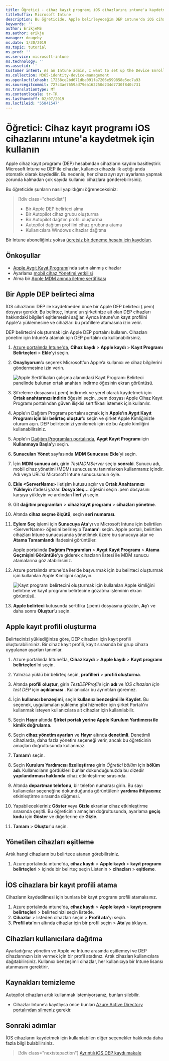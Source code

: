 ```yaml
---
title: Öğretici - cihaz kayıt programı iOS cihazlarını ıntune'a kaydetmek için kullanma
titleSuffix: Microsoft Intune
description: Bu öğreticide, Apple belirleyeceğim DEP ıntune'da iOS cihazlarını kaydetmek için.
keywords: ''
author: ErikjeMS
ms.author: erikje
manager: dougeby
ms.date: 1/30/2019
ms.topic: tutorial
ms.prod: ''
ms.service: microsoft-intune
ms.technology: ''
ms.assetid: ''
Customer intent: As an Intune admin, I want to set up the Device Enrollment Program so that users can automatically enroll in Intune.
ms.collection: M365-identity-device-management
ms.openlocfilehash: 17258ce2bd671dba091fa7206e599858e5ec7a93
ms.sourcegitcommit: 727c3ae7659ad79ea162250d234d7730f840c731
ms.translationtype: MT
ms.contentlocale: tr-TR
ms.lasthandoff: 02/07/2019
ms.locfileid: "55841547"
---
```

# <a name="tutorial-use-the-device-enrollment-program-to-enroll-ios-devices-in-intune"></a>Öğretici: Cihaz kayıt programı iOS cihazlarını ıntune'a kaydetmek için kullanın
Apple cihaz kayıt programı (DEP) hesabından cihazların kaydını basitleştirir. Microsoft Intune ve DEP ile cihazlar, kullanıcı cihazda ilk açtığı anda otomatik olarak kaydedilir. Bu nedenle, her cihazı ayrı ayrı ayarlama yapmak zorunda kalmadan çok sayıda kullanıcı cihazlara gönderebilirsiniz. 

Bu öğreticide şunların nasıl yapıldığını öğreneceksiniz:
> [!div class="checklist"]
> * Bir Apple DEP belirteci alma
> * Bir Autopilot cihaz grubu oluşturma
> * Bir Autopilot dağıtım profili oluşturma
> * Autopilot dağıtım profilini cihaz grubuna atama
> * Kullanıcılara Windows cihazlar dağıtma

Bir Intune aboneliğiniz yoksa [ücretsiz bir deneme hesabı için kaydolun](free-trial-sign-up.md).

## <a name="prerequisites"></a>Önkoşullar
- [Apple Aygıt Kayıt Programı](http://deploy.apple.com)’nda satın alınmış cihazlar
- Ayarlama [mobil cihaz Yönetimi yetkilisi](mdm-authority-set.md)
- Alma bir [Apple MDM anında iletme sertifikası](apple-mdm-push-certificate-get.md)

## <a name="get-an-apple-dep-token"></a>Bir Apple DEP belirteci alma
İOS cihazlarını DEP ile kaydetmeden önce bir Apple DEP belirteci (.pem) dosyası gerekir. Bu belirteç, Intune'un şirketinize ait olan DEP cihazları hakkındaki bilgileri eşitlemesini sağlar. Ayrıca Intune'un kayıt profilini Apple'a yüklemesine ve cihazları bu profillere atamasına izin verir.

DEP belirtecini oluşturmak için Apple DEP portalını kullanın. Cihazları yönetim için Intune’a atamak için DEP portalını da kullanabilirsiniz.

1. [Azure portalında Intune'da](https://aka.ms/intuneportal), **Cihaz kaydı** > **Apple kaydı** > **Kayıt Programı Belirteçleri** > **Ekle**'yi seçin.

2. **Onaylıyorum**’u seçerek Microsoft’un Apple’a kullanıcı ve cihaz bilgilerini göndermesine izin verin.

   ![Apple Sertifikaları çalışma alanındaki Kayıt Programı Belirteci panelinde bulunan ortak anahtarı indirme öğesinin ekran görüntüsü.](./media/device-enrollment-program-enroll-ios-newui/add-enrollment-program-token-pane.png)

3. Şifreleme dosyasını (.pem) indirmek ve yerel olarak kaydetmek için **Ortak anahtarınızı indirin** öğesini seçin. .pem dosyası Apple Cihaz Kayıt Programı portalından güven ilişkisi sertifikası istemek için kullanılır.

4. Apple’ın Dağıtım Programı portalını açmak için **Apple’ın Aygıt Kayıt Programı için bir belirteç oluştur**’u seçin ve şirket Apple Kimliğinizle oturum açın. DEP belirtecinizi yenilemek için de bu Apple kimliğini kullanabilirsiniz.

5.  Apple’ın [Dağıtım Programları portalında](https://deploy.apple.com), **Aygıt Kayıt Programı** için **Kullanmaya Başla**’yı seçin.

4. **Sunucuları Yönet** sayfasında **MDM Sunucusu Ekle**’yi seçin.

5. İçin **MDM sunucu adı**, girin *TestMDMServer* seçip **sonraki**. Sunucu adı, mobil cihaz yönetimi (MDM) sunucusunu tanımlarken kullanmanız içindir. Adı veya URL'si Microsoft Intune sunucusunun öyle.

6. **Ekle &lt;ServerName&gt;** iletişim kutusu açılır ve **Ortak Anahtarınızı Yükleyin** ifadesi yazar. **Dosya Seç…** öğesini seçin .pem dosyasını karşıya yükleyin ve ardından **İleri**'yi seçin.

6. Git **dağıtım programları** > **cihaz kayıt programı** > **cihazları yönetme**.
7. Altında **cihaz seçme ölçütü**, seçin **seri numarası**. <!--ask Tiffany about this-->

8. **Eylem Seç** işlemi için **Sunucuya Ata**’yı ve Microsoft Intune için belirtilen &lt;ServerName&gt; öğesini belirleyip **Tamam**'ı seçin. Apple portalı, belirtilen cihazları Intune sunucusunda yönetilmek üzere bu sunucuya atar ve **Atama Tamamlandı** ifadesini görüntüler.

   Apple portalında **Dağıtım Programları** &gt; **Aygıt Kayıt Programı** &gt; **Atama Geçmişini Görüntüle**’ye giderek cihazların listesi ile MDM sunucu atamalarına göz atabilirsiniz.

9. Azure portalında ıntune'da ileride başvurmak için bu belirteci oluşturmak için kullanılan Apple Kimliğini sağlayın.

    ![Kayıt programı belirtecini oluşturmak için kullanılan Apple kimliğini belirtme ve kayıt programı belirtecine gözatma işleminin ekran görüntüsü.](./media/device-enrollment-program-enroll-ios/image03.png)

10. **Apple belirteci** kutusunda sertifika (.pem) dosyasına gözatın, **Aç**’ı ve daha sonra **Oluştur**’u seçin. 

## <a name="create-an-apple-enrollment-profile"></a>Apple kayıt profili oluşturma
Belirtecinizi yüklediğinize göre, DEP cihazları için kayıt profili oluşturabilirsiniz. Bir cihaz kayıt profili, kayıt sırasında bir grup cihaza uygulanan ayarları tanımlar.

1. Azure portalında Intune’da, **Cihaz kaydı** > **Apple kaydı** > **Kayıt programı belirteçleri**’ni seçin.

2. Yalnızca yüklü bir belirteç seçin, **profilleri** > **profili oluşturma**.

3. Altında **profili oluştur**, girin *TestDEPProfile* için **adı** ve *iOS cihazları için test DEP* için **açıklaması** . Kullanıcılar bu ayrıntıları göremez.

4. İçin **kullanıcı benzeşimi**, seçin **kullanıcı benzeşimi ile Kaydet**. Bu seçenek, uygulamaları yükleme gibi hizmetler için şirket Portalı'nı kullanmak isteyen kullanıcılara ait cihazlar için kullanılabilir.

5. Seçin **Hayır** altında **Şirket portalı yerine Apple Kurulum Yardımcısı ile kimlik doğrulama**.

6. Seçin **cihaz yönetim ayarları** ve **Hayır** altında **denetimli**. Denetimli cihazlarda, daha fazla yönetim seçeneği verir, ancak bu öğreticinin amaçları doğrultusunda kullanmaz.

7. **Tamam**’ı seçin.

8. Seçin **Kurulum Yardımcısı özelleştirme** girin *Öğretici bölüm* için **bölüm adı**. Kullanıcıların gördükleri bunlar dokunduğunuzda bu dizedir **yapılandırması hakkında** cihaz etkinleştirme sırasında.

9. Altında **departman telefonu**, bir telefon numarası girin. Bu sayı kullanıcılar seçeneğine dokunduğunda görüntülenir **yardıma ihtiyacınız** etkinleştirme sırasında düğmesi.

10. Yapabilecekleriniz **Göster** veya **Gizle** ekranlar cihaz etkinleştirme sırasında çeşitli. Bu öğreticinin amaçları doğrultusunda, ayarlama **geçiş kodu** için **Göster** ve diğerlerine de **Gizle**.

11. **Tamam** > **Oluştur**'u seçin.

## <a name="sync-managed-devices"></a>Yönetilen cihazları eşitleme

Artık hangi cihazların bu belirtece atanan görebilirsiniz.

1. Azure portalında ıntune'da, **cihaz kaydı** > **Apple kaydı** > **kayıt programı belirteçleri** > içinde bir belirteç seçin Listenin > **cihazları** > **eşitleme**.

## <a name="assign-an-enrollment-profile-to-ios-devices"></a>İOS cihazlara bir kayıt profili atama

Cihazların kaydedilmesi için bunlara bir kayıt programı profili atamalısınız.

1. Azure portalında ıntune'da, **cihaz kaydı** > **Apple kaydı** > **kayıt programı belirteçleri** > belirtecinizi seçin listede.
2. **Cihazlar** > listeden cihazları seçin > **Profil ata**’yı seçin.
3. **Profil ata**'nın altında cihazlar için bir profil seçin > **Ata**’ya tıklayın.

## <a name="distribute-devices-to-users"></a>Cihazları kullanıcılara dağıtma

Ayarladığınız yönetim ve Apple ve Intune arasında eşitlemeyi ve DEP cihazlarınızın izin vermek için bir profil atadınız. Artık cihazları kullanıcılara dağıtabilirsiniz. Kullanıcı benzeşimli cihazlar, her kullanıcıya bir Intune lisansı atanmasını gerektirir.

## <a name="clean-up-resources"></a>Kaynakları temizleme

Autopilot cihazları artık kullanmak istemiyorsanız, bunları silebilir.

- Cihazlar Intune’a kayıtlıysa önce bunları [Azure Active Directory portalından silmeniz](devices-wipe.md#delete-devices-from-the-azure-active-directory-portal) gerekir.

<!--ask tiffany how to do this-->

## <a name="next-steps"></a>Sonraki adımlar

İOS cihazlarını kaydetmek için kullanılabilen diğer seçenekler hakkında daha fazla bilgi bulabilirsiniz.

> [!div class="nextstepaction"]
> [Ayrıntılı iOS DEP kaydı makale](device-enrollment-program-enroll-ios.md)
